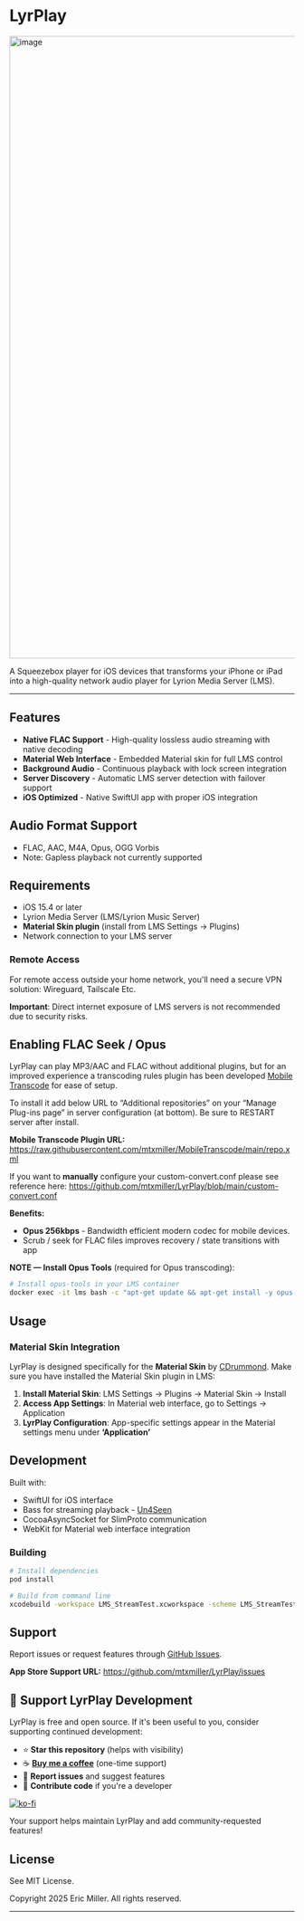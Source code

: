 # LyrPlay

<img width="2880" height="1100" alt="image" src="https://github.com/user-attachments/assets/eb77fa7f-3e40-4d72-af53-4840fa07e22b" />



A Squeezebox player for iOS devices that transforms your iPhone or iPad into a high-quality network audio player for Lyrion Media Server (LMS).

---

## Features

- **Native FLAC Support** - High-quality lossless audio streaming with native decoding
- **Material Web Interface** - Embedded Material skin for full LMS control
- **Background Audio** - Continuous playback with lock screen integration
- **Server Discovery** - Automatic LMS server detection with failover support
- **iOS Optimized** - Native SwiftUI app with proper iOS integration

## Audio Format Support

- FLAC, AAC, M4A, Opus, OGG Vorbis
- Note: Gapless playback not currently supported

## Requirements

- iOS 15.4 or later
- Lyrion Media Server (LMS/Lyrion Music Server)
- **Material Skin plugin** (install from LMS Settings → Plugins)
- Network connection to your LMS server

### Remote Access

For remote access outside your home network, you'll need a secure VPN solution: Wireguard, Tailscale Etc. 

**Important**: Direct internet exposure of LMS servers is not recommended due to security risks. 

## Enabling FLAC Seek / Opus

LyrPlay can play MP3/AAC and FLAC without additional plugins, but for an improved experience a transcoding rules plugin has been developed [Mobile Transcode](https://github.com/mtxmiller/MobileTranscode) for ease of setup.  

To install it add below URL to “Additional repositories” on your “Manage Plug-ins page” in server configuration (at bottom).  Be sure to RESTART server after install. 

**Mobile Transcode Plugin URL:** https://raw.githubusercontent.com/mtxmiller/MobileTranscode/main/repo.xml

If you want to **manually** configure your custom-convert.conf please see reference here: https://github.com/mtxmiller/LyrPlay/blob/main/custom-convert.conf

**Benefits:**
- **Opus 256kbps** - Bandwidth efficient modern codec for mobile devices.
- Scrub / seek for FLAC files improves recovery / state transitions with app

**NOTE — Install Opus Tools** (required for Opus transcoding):

```bash
# Install opus-tools in your LMS container
docker exec -it lms bash -c "apt-get update && apt-get install -y opus-tools"
```

## Usage

### Material Skin Integration

LyrPlay is designed specifically for the **Material Skin** by [CDrummond](https://github.com/CDrummond/lms-material). Make sure you have installed the Material Skin plugin in LMS:

1. **Install Material Skin**: LMS Settings → Plugins → Material Skin → Install
2. **Access App Settings**: In Material web interface, go to Settings → Application
3. **LyrPlay Configuration**: App-specific settings appear in the Material settings menu under **‘Application’**

## Development

Built with:
- SwiftUI for iOS interface
- Bass for streaming playback - [Un4Seen](https://www.un4seen.com)
- CocoaAsyncSocket for SlimProto communication
- WebKit for Material web interface integration

### Building

```bash
# Install dependencies
pod install

# Build from command line
xcodebuild -workspace LMS_StreamTest.xcworkspace -scheme LMS_StreamTest -configuration Debug build
```

## Support

Report issues or request features through [GitHub Issues](https://github.com/mtxmiller/LyrPlay/issues).

**App Store Support URL:** https://github.com/mtxmiller/LyrPlay/issues

## 💖 Support LyrPlay Development

LyrPlay is free and open source. If it's been useful to you, consider supporting continued development:

- ⭐ **Star this repository** (helps with visibility)
- ☕ **[Buy me a coffee](https://ko-fi.com/mtxmiller)** (one-time support)
- 🐛 **Report issues** and suggest features
- 🤝 **Contribute code** if you're a developer

[![ko-fi](https://ko-fi.com/img/githubbutton_sm.svg)](https://ko-fi.com/mtxmiller)

Your support helps maintain LyrPlay and add community-requested features!

## License

See MIT License. 

Copyright 2025 Eric Miller. All rights reserved.

---
